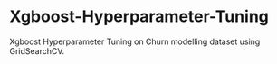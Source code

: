 # Xgboost-Hyperparameter-Tuning
Xgboost Hyperparameter Tuning on Churn modelling dataset using GridSearchCV.
